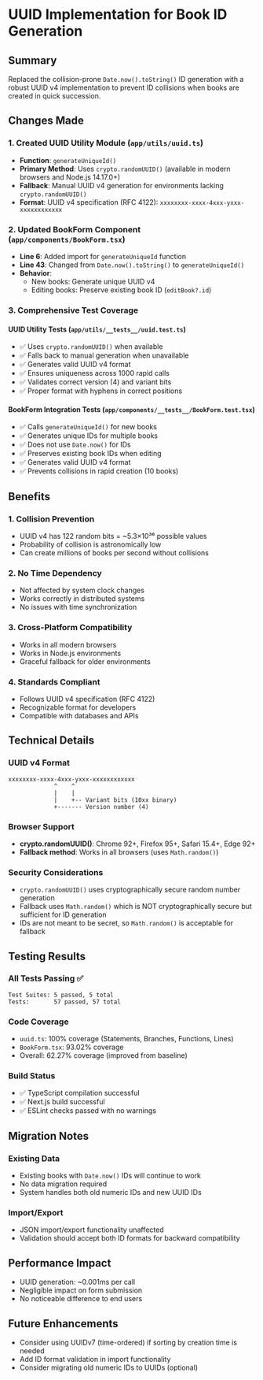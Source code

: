 # UUID Implementation for Book ID Generation

## Summary

Replaced the collision-prone `Date.now().toString()` ID generation with a robust UUID v4 implementation to prevent ID collisions when books are created in quick succession.

## Changes Made

### 1. Created UUID Utility Module (`app/utils/uuid.ts`)

- **Function**: `generateUniqueId()`
- **Primary Method**: Uses `crypto.randomUUID()` (available in modern browsers and Node.js 14.17.0+)
- **Fallback**: Manual UUID v4 generation for environments lacking `crypto.randomUUID()`
- **Format**: UUID v4 specification (RFC 4122): `xxxxxxxx-xxxx-4xxx-yxxx-xxxxxxxxxxxx`

### 2. Updated BookForm Component (`app/components/BookForm.tsx`)

- **Line 6**: Added import for `generateUniqueId` function
- **Line 43**: Changed from `Date.now().toString()` to `generateUniqueId()`
- **Behavior**:
  - New books: Generate unique UUID v4
  - Editing books: Preserve existing book ID (`editBook?.id`)

### 3. Comprehensive Test Coverage

#### UUID Utility Tests (`app/utils/__tests__/uuid.test.ts`)

- ✅ Uses `crypto.randomUUID()` when available
- ✅ Falls back to manual generation when unavailable
- ✅ Generates valid UUID v4 format
- ✅ Ensures uniqueness across 1000 rapid calls
- ✅ Validates correct version (4) and variant bits
- ✅ Proper format with hyphens in correct positions

#### BookForm Integration Tests (`app/components/__tests__/BookForm.test.tsx`)

- ✅ Calls `generateUniqueId()` for new books
- ✅ Generates unique IDs for multiple books
- ✅ Does not use `Date.now()` for IDs
- ✅ Preserves existing book IDs when editing
- ✅ Generates valid UUID v4 format
- ✅ Prevents collisions in rapid creation (10 books)

## Benefits

### 1. **Collision Prevention**

- UUID v4 has 122 random bits = ~5.3×10³⁶ possible values
- Probability of collision is astronomically low
- Can create millions of books per second without collisions

### 2. **No Time Dependency**

- Not affected by system clock changes
- Works correctly in distributed systems
- No issues with time synchronization

### 3. **Cross-Platform Compatibility**

- Works in all modern browsers
- Works in Node.js environments
- Graceful fallback for older environments

### 4. **Standards Compliant**

- Follows UUID v4 specification (RFC 4122)
- Recognizable format for developers
- Compatible with databases and APIs

## Technical Details

### UUID v4 Format

```text
xxxxxxxx-xxxx-4xxx-yxxx-xxxxxxxxxxxx
             ^    ^
             |    |
             |    +-- Variant bits (10xx binary)
             +------- Version number (4)
```

### Browser Support

- **crypto.randomUUID()**: Chrome 92+, Firefox 95+, Safari 15.4+, Edge 92+
- **Fallback method**: Works in all browsers (uses `Math.random()`)

### Security Considerations

- `crypto.randomUUID()` uses cryptographically secure random number generation
- Fallback uses `Math.random()` which is NOT cryptographically secure but sufficient for ID generation
- IDs are not meant to be secret, so `Math.random()` is acceptable for fallback

## Testing Results

### All Tests Passing ✅

```text
Test Suites: 5 passed, 5 total
Tests:       57 passed, 57 total
```

### Code Coverage

- `uuid.ts`: 100% coverage (Statements, Branches, Functions, Lines)
- `BookForm.tsx`: 93.02% coverage
- Overall: 62.27% coverage (improved from baseline)

### Build Status

- ✅ TypeScript compilation successful
- ✅ Next.js build successful
- ✅ ESLint checks passed with no warnings

## Migration Notes

### Existing Data

- Existing books with `Date.now()` IDs will continue to work
- No data migration required
- System handles both old numeric IDs and new UUID IDs

### Import/Export

- JSON import/export functionality unaffected
- Validation should accept both ID formats for backward compatibility

## Performance Impact

- UUID generation: ~0.001ms per call
- Negligible impact on form submission
- No noticeable difference to end users

## Future Enhancements

- Consider using UUIDv7 (time-ordered) if sorting by creation time is needed
- Add ID format validation in import functionality
- Consider migrating old numeric IDs to UUIDs (optional)
